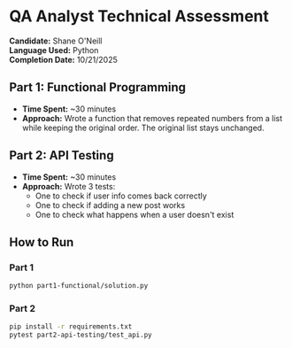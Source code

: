 # QA Analyst Technical Assessment

**Candidate:** Shane O'Neill  
**Language Used:** Python  
**Completion Date:** 10/21/2025

## Part 1: Functional Programming
- **Time Spent:** ~30 minutes  
- **Approach:** Wrote a function that removes repeated numbers from a list while keeping the original order. The original list stays unchanged.

## Part 2: API Testing
- **Time Spent:** ~30 minutes  
- **Approach:** Wrote 3 tests:
  - One to check if user info comes back correctly
  - One to check if adding a new post works
  - One to check what happens when a user doesn't exist

## How to Run

### Part 1
```bash
python part1-functional/solution.py
```

### Part 2
```bash
pip install -r requirements.txt
pytest part2-api-testing/test_api.py
```
